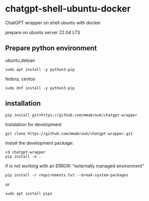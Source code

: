 # chatgpt-shell-ubuntu-docker
ChatGPT wrapper on shell ubuntu with docker

prepare on ubuntu server 22.04 LTS


## Prepare python environment

ubuntu,debian
```
sudo apt install -y python3-pip
```

fedora, centos
```
sudo dnf install -y python3-pip
```

##  installation

```bash
pip install git+https://github.com/mmabrouk/chatgpt-wrapper
```

Instalation for development
 
```shell
git clone https://github.com/mmabrouk/chatgpt-wrapper.git
```

Install the development package: 
```
cd chatgpt-wrapper
pip install -e .
```


if is not working with an ERROR: "externally managed environment"

```
pip install -r requirements.txt --break-system-packages
```

or

```
sudo apt install pipx
```
